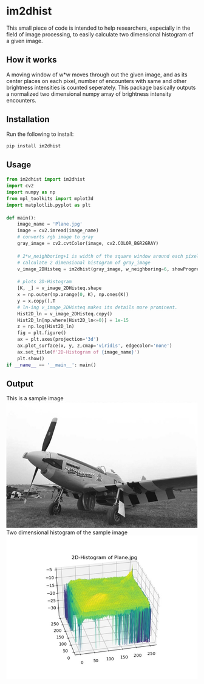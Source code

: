 # im2dhist
This small piece of code is intended to help researchers, especially in the field of image processing, to easily calculate two dimensional histogram of a given image.

## How it works
A moving window of w*w moves through out the given image, and as its center places on each pixel, number of encounters with same and other brightness intensities is counted seperately. This package basically outputs a normalized two dimensional numpy array of brightness intensity encounters. 

## Installation

Run the following to install:

```python
pip install im2dhist
```

## Usage

```python
from im2dhist import im2dhist
import cv2
import numpy as np
from mpl_toolkits import mplot3d
import matplotlib.pyplot as plt

def main():
    image_name = 'Plane.jpg'
    image = cv2.imread(image_name)
    # converts rgb image to gray
    gray_image = cv2.cvtColor(image, cv2.COLOR_BGR2GRAY)

    # 2*w_neighboring+1 is width of the square window around each pixel, when counting neiboring pixels
    # calculate 2 dimensional histogram of gray_image
    v_image_2DHisteq = im2dhist(gray_image, w_neighboring=6, showProgress = True)

    # plots 2D-Histogram
    [K, _] = v_image_2DHisteq.shape
    x = np.outer(np.arange(0, K), np.ones(K))
    y = x.copy().T 
    # ln-ing v_image_2DHisteq makes its details more prominent.
    Hist2D_ln = v_image_2DHisteq.copy()
    Hist2D_ln[np.where(Hist2D_ln<=0)] = 1e-15
    z = np.log(Hist2D_ln)
    fig = plt.figure()
    ax = plt.axes(projection='3d')
    ax.plot_surface(x, y, z,cmap='viridis', edgecolor='none')
    ax.set_title(f'2D-Histogram of {image_name}')
    plt.show()
if __name__ == '__main__': main()
```

## Output
This is a sample image
![Plane.jpg image](https://raw.githubusercontent.com/Mamdasn/im2dhist/main/assests/Plane.jpg "Plane.jpg image")
Two dimensional histogram of the sample image
![Two dimensional histogram](https://raw.githubusercontent.com/Mamdasn/im2dhist/main/assests/Plane-big-2D-Histogram.jpeg "Two dimensional histogram")
